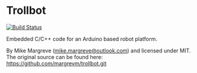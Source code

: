 # Trollbot

[![Build Status](https://travis-ci.com/margrevm/trollbot.svg?token=6KWMqoTaXYyzUN5vKBaP&branch=master)](https://travis-ci.com/margrevm/trollbot)

Embedded C/C++ code for an Arduino based robot platform.

By Mike Margreve (mike.margreve@outlook.com) and licensed under MIT. The original source can be found here: <https://github.com/margrevm/trollbot.git>
